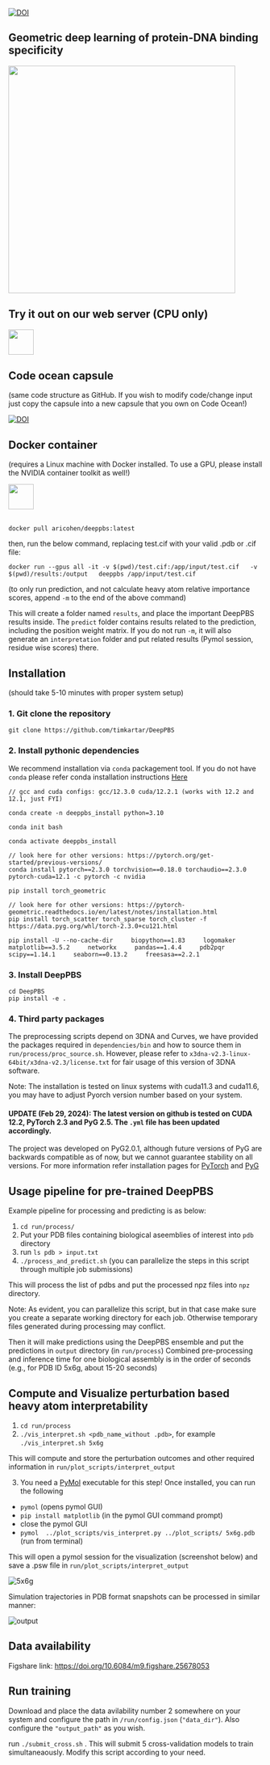 [![DOI](https://img.shields.io/badge/DOI-NMETH-FFA500.svg)](https://doi.org/10.1038/s41592-024-02372-w)  

## Geometric deep learning of protein-DNA binding specificity

 <div>
  <a href="https://github.com/timkartar/DeepPBS">
         <img height="450" src="https://github.com/timkartar/DeepPBS/blob/main/run/figs/deeppbs.webp?raw=true" />
  </a>
 </div>

## Try it out on our web server (CPU only) 
 <div>
  <a href="https://rohslab.usc.edu/deeppbs/">
         <img height="50" src="https://static.vecteezy.com/system/resources/previews/021/351/649/original/web-server-icon-for-your-website-mobile-presentation-and-logo-design-free-vector.jpg" />
  </a>
 </div>
 
## Code ocean capsule
(same code structure as GitHub. If you wish to modify code/change input just copy the capsule into a new capsule that you own on Code Ocean!) 

[![DOI](https://8277274.fs1.hubspotusercontent-na1.net/hubfs/8277274/Code%20Ocean%20U4%20Theme%20Assets/code-ocean-footer-logo.svg)](https://doi.org/10.24433/CO.0545023.v2)

## Docker container
(requires a Linux machine with Docker installed. To use a GPU, please install the NVIDIA container toolkit as well!)

 <div>
  <a href="https://hub.docker.com/repository/docker/aricohen/deeppbs/general">
         <img height="50" src="https://upload.wikimedia.org/wikipedia/commons/7/70/Docker_logo.png" />
  </a>
 </div>
<br/>

`docker pull aricohen/deeppbs:latest`

then, run the below command, replacing test.cif with your valid .pdb or .cif file:

`docker run --gpus all -it -v $(pwd)/test.cif:/app/input/test.cif   -v $(pwd)/results:/output   deeppbs /app/input/test.cif`

(to only run prediction, and not calculate heavy atom relative importance scores, append `-m` to the end of the above command)

This will create a folder named `results`, and place the important DeepPBS results inside. The `predict` folder contains results related to the prediction, including the position weight matrix. If you do not run `-m`, it will also generate an `interpretation` folder and put related results (Pymol session, residue wise scores) there.

## Installation
(should take 5-10 minutes with proper system setup)
### 1. Git clone the repository
```
git clone https://github.com/timkartar/DeepPBS
```
### 2. Install pythonic dependencies

We recommend installation via `conda` packagement tool.
If you do not have `conda` please refer conda installation instructions [Here](https://docs.anaconda.com/free/anaconda/install/index.html)

```
// gcc and cuda configs: gcc/12.3.0 cuda/12.2.1 (works with 12.2 and 12.1, just FYI)

conda create -n deeppbs_install python=3.10

conda init bash

conda activate deeppbs_install

// look here for other versions: https://pytorch.org/get-started/previous-versions/
conda install pytorch==2.3.0 torchvision==0.18.0 torchaudio==2.3.0 pytorch-cuda=12.1 -c pytorch -c nvidia

pip install torch_geometric

// look here for other versions: https://pytorch-geometric.readthedocs.io/en/latest/notes/installation.html
pip install torch_scatter torch_sparse torch_cluster -f https://data.pyg.org/whl/torch-2.3.0+cu121.html

pip install -U --no-cache-dir     biopython==1.83     logomaker     matplotlib==3.5.2     networkx     pandas==1.4.4     pdb2pqr     scipy==1.14.1     seaborn==0.13.2     freesasa==2.2.1 

```

### 3. Install DeepPBS

```
cd DeepPBS
pip install -e .
```
### 4. Third party packages

The preprocessing scripts depend on 3DNA and Curves, we have provided the packages required in `dependencies/bin` and how to source them in `run/process/proc_source.sh`. 
However, please refer to `x3dna-v2.3-linux-64bit/x3dna-v2.3/license.txt` for fair usage of this version of 3DNA software.

Note: The installation is tested on linux systems with cuda11.3 and cuda11.6, you may have to adjust Pyorch version number based on your system.
#### UPDATE (Feb 29, 2024): The latest version on github is tested on CUDA 12.2, PyTorch 2.3 and PyG 2.5. The `.yml` file has been updated accordingly.

The project was developed on PyG2.0.1, although future versions of PyG are backwards compatible as of now, but we cannot guarantee stability on all versions.
For more information refer installation pages for [PyTorch](https://pytorch.org/get-started/locally/) and [PyG](https://pytorch-geometric.readthedocs.io/en/latest/install/installation.html)

## Usage pipeline for pre-trained DeepPBS

Example pipeline for processing and predicting is as below:

1. `cd run/process/`
2. Put your PDB files containing biological aseemblies of interest into `pdb` directory
3. run `ls pdb > input.txt`
4. `./process_and_predict.sh` (you can parallelize the steps in this script through multiple job submissions)

This will process the list of pdbs and put the processed npz files into `npz` directory.

Note: As evident, you can parallelize this script, but in that case make sure you create a separate working directory for each job. Otherwise temporary files generated during processing may conflict.

Then it will make predictions using the DeepPBS ensemble and put the predictions in `output` directory (in `run/process`)
Combined pre-processing and inference time for one biological assembly is in the order of seconds (e.g., for PDB ID 5x6g, about 15-20 seconds)

## Compute and Visualize perturbation based heavy atom interpretability
1. `cd run/process`
2. `./vis_interpret.sh <pdb_name_without .pdb>`, for example `./vis_interpret.sh 5x6g` 

This will compute and store the perturbation outcomes and other required information in `run/plot_scripts/interpret_output`

3.  You need a [PyMol](https://pymol.org/2/) executable for this step! Once installed, you can run the following

-   `pymol` (opens pymol GUI)
-   `pip install matplotlib` (in the pymol GUI command prompt)
-    close the pymol GUI 
-   `pymol  ../plot_scripts/vis_interpret.py ../plot_scripts/ 5x6g.pdb` (run from terminal)

This will open a pymol session for the visualization (screenshot below) and save a .psw file in `run/plot_scripts/interpret_output`

![5x6g](https://github.com/timkartar/DeepPBS/blob/main/run/figs/5x6g.png?raw=true)

Simulation trajectories in PDB format snapshots can be processed in similar manner:

![output](https://github.com/timkartar/DeepPBS/blob/main/run/figs/output.gif?raw=true)

## Data availability

Figshare link: https://doi.org/10.6084/m9.figshare.25678053

## Run training

Download and place the data avilability number 2 somewhere on your system and configure the path in
`/run/config.json` (`"data_dir"`). Also configure the `"output_path"` as you wish.

run `./submit_cross.sh` . This will submit 5 cross-validation models to train simultaneaously.
Modify this script according to your need.

